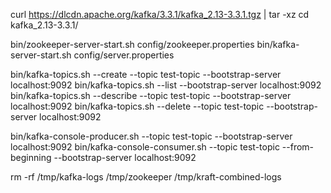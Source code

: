 curl https://dlcdn.apache.org/kafka/3.3.1/kafka_2.13-3.3.1.tgz | tar -xz
cd kafka_2.13-3.3.1/

bin/zookeeper-server-start.sh config/zookeeper.properties
bin/kafka-server-start.sh config/server.properties

bin/kafka-topics.sh --create --topic test-topic --bootstrap-server localhost:9092
bin/kafka-topics.sh --list --bootstrap-server localhost:9092
bin/kafka-topics.sh --describe --topic test-topic --bootstrap-server localhost:9092
bin/kafka-topics.sh --delete --topic test-topic --bootstrap-server localhost:9092

bin/kafka-console-producer.sh --topic test-topic --bootstrap-server localhost:9092
bin/kafka-console-consumer.sh --topic test-topic --from-beginning --bootstrap-server localhost:9092

rm -rf /tmp/kafka-logs /tmp/zookeeper /tmp/kraft-combined-logs